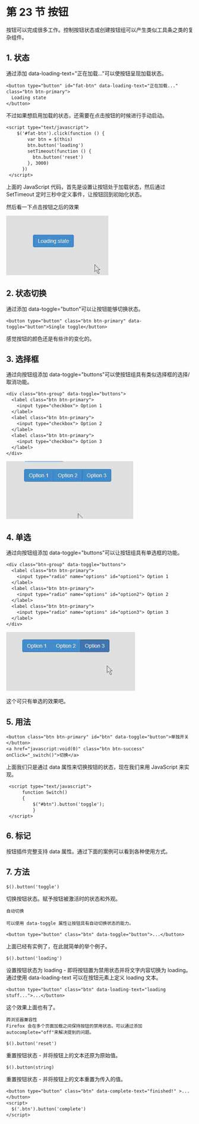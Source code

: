 # 第 23 节 按钮

按钮可以完成很多工作。控制按钮状态或创建按钮组可以产生类似工具条之类的复杂组件。

## 1\. 状态

通过添加 data-loading-text="正在加载..."可以使按钮呈现加载状态。

```
<button type="button" id="fat-btn" data-loading-text="正在加载..." class="btn btn-primary">
  Loading state
</button> 
```

不过如果想启用加载的状态，还需要在点击按钮的时候进行手动启动。

```
<script type="text/javascript">
    $('#fat-btn').click(function () {
        var btn = $(this)
        btn.button('loading')
        setTimeout(function () {
          btn.button('reset')
        }, 3000)
      })
 </script> 
```

上面的 JavaScript 代码，首先是设置让按钮处于加载状态，然后通过 SetTimeout 定时三秒中定义事件，让按钮回到初始化状态。

然后看一下点击按钮之后的效果

![](img/157.jpg)

## 2\. 状态切换

通过添加 data-toggle="button"可以让按钮能够切换状态。

```
<button type="button" class="btn btn-primary" data-toggle="button">Single toggle</button> 
```

感觉按钮的颜色还是有些许的变化的。

## 3\. 选择框

通过向按钮组添加 data-toggle="buttons"可以使按钮组具有类似选择框的选择/取消功能。

```
<div class="btn-group" data-toggle="buttons">
  <label class="btn btn-primary">
    <input type="checkbox"> Option 1
  </label>
  <label class="btn btn-primary">
    <input type="checkbox"> Option 2
  </label>
  <label class="btn btn-primary">
    <input type="checkbox"> Option 3
  </label>
</div> 
```

![](img/158.jpg)

## 4\. 单选

通过向按钮组添加 data-toggle="buttons"可以让按钮组具有单选框的功能。

```
<div class="btn-group" data-toggle="buttons">
  <label class="btn btn-primary">
    <input type="radio" name="options" id="option1"> Option 1
  </label>
  <label class="btn btn-primary">
    <input type="radio" name="options" id="option2"> Option 2
  </label>
  <label class="btn btn-primary">
    <input type="radio" name="options" id="option3"> Option 3
  </label>
</div> 
```

![](img/159.jpg)

这个可只有单选的效果吧。

## 5\. 用法

```
<button class="btn btn-primary" id="btn" data-toggle="button">单独开关</button>
<a href="javascript:void(0)" class="btn btn-success"  onClick="_switch()">切换</a> 
```

上面我们只是通过 data 属性来切换按钮的状态，现在我们来用 JavaScript 来实现。

```
 <script type="text/javascript">
      function Switch()
      {
          $("#btn").button('toggle');
          }
 </script> 
```

## 6\. 标记

按钮插件完整支持 data 属性。通过下面的案例可以看到各种使用方式。

## 7\. 方法

```
$().button('toggle') 
```

切换按钮状态。赋予按钮被激活时的状态和外观。

```
自动切换

可以使用 data-toggle 属性让按钮具有自动切换状态的能力。 
```

```
<button type="button" class="btn" data-toggle="button">...</button> 
```

上面已经有实例了，在此就简单的举个例子。

```
$().button('loading') 
```

设置按钮状态为 loading - 即将按钮置为禁用状态并将文字内容切换为 loading。通过使用 data-loading-text 可以在按钮元素上定义 loading 文本。

```
<button type="button" class="btn" data-loading-text="loading stuff...">...</button> 
```

这个效果上面也有了。

```
跨浏览器兼容性
Firefox 会在多个页面加载之间保持按钮的禁用状态。可以通过添加 autocomplete="off"来解决提到的问题。 
```

```
$().button('reset') 
```

重置按钮状态 - 并将按钮上的文本还原为原始值。

```
$().button(string) 
```

重置按钮状态 - 并将按钮上的文本重置为传入的值。

```
<button type="button" class="btn" data-complete-text="finished!" >...</button>
<script>
  $('.btn').button('complete')
</script> 
```